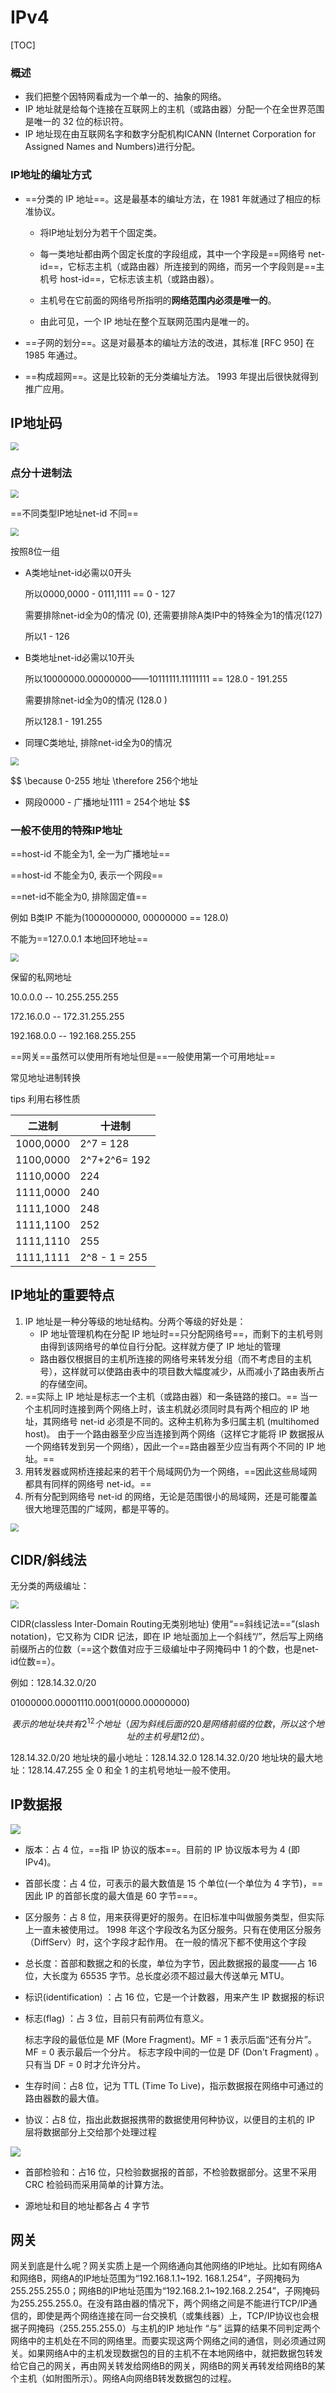 # IPv4

[TOC]

### 概述

- 我们把整个因特网看成为一个单一的、抽象的网络。
- IP 地址就是给每个连接在互联网上的主机（或路由器）分配一个在全世界范围是唯一的 32 位的标识符。
- IP 地址现在由互联网名字和数字分配机构ICANN (Internet Corporation for Assigned Names and Numbers)进行分配。 

### IP地址的编址方式

- ==分类的 IP 地址==。这是最基本的编址方法，在 1981 年就通过了相应的标准协议。

  - 将IP地址划分为若干个固定类。

  - 每一类地址都由两个固定长度的字段组成，其中一个字段是==网络号 net-id==，它标志主机（或路由器）所连接到的网络，而另一个字段则是==主机号 host-id==，它标志该主机（或路由器）。

  - 主机号在它前面的网络号所指明的**网络范围内必须是唯一的**。

  - 由此可见，一个 IP 地址在整个互联网范围内是唯一的。

    

- ==子网的划分==。这是对最基本的编址方法的改进，其标准 [RFC 950] 在 1985 年通过。

- ==构成超网==。这是比较新的无分类编址方法。 1993 年提出后很快就得到推广应用。

## IP地址码

<img src="..\..\..\imgs\_Net\计算机网络\Snipaste_2020-08-21_10-10-15.png" style="zoom:80%;" />

### 点分十进制法

<img src="..\..\..\imgs\_Net\计算机网络\Snipaste_2020-08-21_10-13-12.png" style="zoom:80%;" />

==不同类型IP地址net-id 不同==

<img src="..\..\..\imgs\_Net\计算机网络\Snipaste_2020-08-21_10-31-30.png" style="zoom:80%;" />

按照8位一组

- A类地址net-id必需以0开头

  所以0000,0000 - 0111,1111 == 0 - 127

  需要排除net-id全为0的情况 (0), 还需要排除A类IP中的特殊全为1的情况(127)

  所以1 - 126

- B类地址net-id必需以10开头

  所以10000000.00000000——10111111.11111111 == 128.0 - 191.255

  需要排除net-id全为0的情况 (128.0 )

  所以128.1 - 191.255

- 同理C类地址, 排除net-id全为0的情况

<img src="..\..\..\imgs\_Net\计算机网络\Snipaste_2020-08-21_10-56-30.png" style="zoom:80%;" />

$$
\because 0-255 地址
\therefore 256个地址 
- 网段0000 - 广播地址1111  = 254个地址
$$

### 一般不使用的特殊IP地址

==host-id 不能全为1,  全一为广播地址==

==host-id 不能全为0, 表示一个网段==

==net-id不能全为0, 排除固定值==

例如 B类IP 不能为(1000000000, 00000000 == 128.0)

不能为==127.0.0.1 本地回环地址==

<img src="..\..\..\imgs\_Net\计算机网络\Snipaste_2020-08-21_10-18-27.png" style="zoom:80%;" />

保留的私网地址

10.0.0.0 -- 10.255.255.255

172.16.0.0 -- 172.31.255.255

192.168.0.0 -- 192.168.255.255

==网关==虽然可以使用所有地址但是==一般使用第一个可用地址==

常见地址进制转换 

tips 利用右移性质

| 二进制    | 十进制        |
| --------- | ------------- |
| 1000,0000 | 2^7 = 128     |
| 1100,0000 | 2^7+2^6= 192  |
| 1110,0000 | 224           |
| 1111,0000 | 240           |
| 1111,1000 | 248           |
| 1111,1100 | 252           |
| 1111,1110 | 255           |
| 1111,1111 | 2^8 - 1 = 255 |

## IP地址的重要特点

1. IP 地址是一种分等级的地址结构。分两个等级的好处是：
   - IP 地址管理机构在分配 IP 地址时==只分配网络号==，而剩下的主机号则由得到该网络号的单位自行分配。这样就方便了 IP 地址的管理
   - 路由器仅根据目的主机所连接的网络号来转发分组（而不考虑目的主机号），这样就可以使路由表中的项目数大幅度减少，从而减小了路由表所占的存储空间。 
2. ==实际上 IP 地址是标志一个主机（或路由器）和一条链路的接口。==
   当一个主机同时连接到两个网络上时，该主机就必须同时具有两个相应的 IP 地址，其网络号 net-id 必须是不同的。这种主机称为多归属主机 (multihomed host)。
   由于一个路由器至少应当连接到两个网络（这样它才能将 IP 数据报从一个网络转发到另一个网络），因此一个==路由器至少应当有两个不同的 IP 地址。==
3.  用转发器或网桥连接起来的若干个局域网仍为一个网络，==因此这些局域网都具有同样的网络号 net-id。==
4.  所有分配到网络号 net-id 的网络，无论是范围很小的局域网，还是可能覆盖很大地理范围的广域网，都是平等的。

<img src="..\..\..\imgs\_Net\计算机网络\Snipaste_2020-08-21_10-29-29.png" style="zoom:80%;" />

## CIDR/斜线法

无分类的两级编址：

<img src="..\..\..\imgs\_Net\计算机网络\Snipaste_2020-08-23_17-38-21.png" style="zoom:80%;" />

CIDR(classless Inter-Domain Routing无类别地址) 使用“==斜线记法==”(slash notation)，它又称为 CIDR 记法，即在 IP 地址面加上一个斜线“/”，然后写上网络前缀所占的位数（==这个数值对应于三级编址中子网掩码中 1 的个数，也是net-id位数==）。

例如：128.14.32.0/20

01000000.00001110.0001(0000.00000000)


$$
表示的地址块共有2^{12}个地址（因为斜线后面的 20 是网络前缀的位数，所以这个地址的主机号是 12 位）。
$$

128.14.32.0/20 地址块的最小地址：128.14.32.0
128.14.32.0/20 地址块的最大地址：128.14.47.255
全 0 和全 1 的主机号地址一般不使用。

## IP数据报

<img src="..\..\..\imgs\_Net\计算机网络\Snipaste_2020-08-25_01-15-36.png"/>

- 版本：占 4 位，==指 IP 协议的版本==。目前的 IP 协议版本号为 4 (即 IPv4)。

- 首部长度：占 4 位，可表示的最大数值是 15 个单位(一个单位为 4 字节)，==因此 IP 的首部长度的最大值是 60 字节===。

- 区分服务：占 8 位，用来获得更好的服务。在旧标准中叫做服务类型，但实际上一直未被使用过。
  1998 年这个字段改名为区分服务。只有在使用区分服务（DiffServ）时，这个字段才起作用。
  在一般的情况下都不使用这个字段 

- 总长度：首部和数据之和的长度，单位为字节，因此数据报的最度——占 16 位，大长度为 65535 字节。总长度必须不超过最大传送单元 MTU。 

- 标识(identification) ：占 16 位，它是一个计数器，用来产生 IP 数据报的标识

- 标志(flag) ：占 3 位，目前只有前两位有意义。

  标志字段的最低位是 MF (More Fragment)。MF = 1 表示后面“还有分片”。MF = 0 表示最后一个分片。
  标志字段中间的一位是 DF (Don't Fragment) 。只有当 DF = 0 时才允许分片。 

- 生存时间：占8 位，记为 TTL (Time To Live)，指示数据报在网络中可通过的路由器数的最大值。

- 协议：占8 位，指出此数据报携带的数据使用何种协议，以便目的主机的 IP 层将数据部分上交给那个处理过程

<img src="..\..\..\imgs\_Net\计算机网络\Snipaste_2020-08-25_01-20-44.png"/>

- 首部检验和：占16 位，只检验数据报的首部，不检验数据部分。这里不采用 CRC 检验码而采用简单的计算方法。 

- 源地址和目的地址都各占 4 字节

## 网关

网关到底是什么呢？网关实质上是一个网络通向其他网络的IP地址。比如有网络A和网络B，网络A的IP地址范围为“192.168.1.1~192. 168.1.254”，子网掩码为255.255.255.0；网络B的IP地址范围为“192.168.2.1~192.168.2.254”，子网掩码为255.255.255.0。在没有路由器的情况下，两个网络之间是不能进行TCP/IP通信的，即使是两个网络连接在同一台交换机（或集线器）上，TCP/IP协议也会根据子网掩码（255.255.255.0）与主机的IP 地址作 “与” 运算的结果不同判定两个网络中的主机处在不同的网络里。而要实现这两个网络之间的通信，则必须通过网关。如果网络A中的主机发现数据包的目的主机不在本地网络中，就把数据包转发给它自己的网关，再由网关转发给网络B的网关，网络B的网关再转发给网络B的某个主机（如附图所示）。网络A向网络B转发数据包的过程。